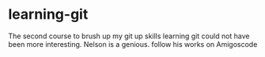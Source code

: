 # learning-git
The second course to brush up my git up skills
learning git could not have been more interesting. Nelson is a genious. follow his works on Amigoscode
